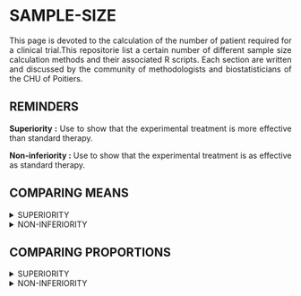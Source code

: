 # SAMPLE-SIZE


<div style="text-align: justify">

<p>This page is devoted to the calculation of the number of patient required for a clinical trial.This repositorie list a certain number of different sample size calculation methods and their associated R scripts. Each section are written and discussed by the community of methodologists and biostatisticians of the CHU of Poitiers.
</p>

## REMINDERS

**Superiority :** Use to show that the experimental treatment is more effective than standard therapy.

**Non-inferiority :** Use to show that the experimental treatment is as effective as standard therapy.


## COMPARING MEANS

<details>
	<summary>SUPERIORITY</summary>
	
	*Code with an exemple: *
	
	<p> *Sample size for a randomised controlled superiority trial in two parallel groups (experimental treatment A versus control treatment B) with balanced randomisation (ratio 1 :1) for a binary endpoint. The average quality of life was 66 points with treatment B compared to 72 points with treatment A. In order to highlight this absolute difference of 6 points, with a standard deviantion of 23, with a two-sided alpha risk of 5% and a power of 80%, the sample size is related to the result of the script bellow :*
	</p>
	
		```{r}
		library(epiR)
		
		epi.sscompc(N = NA, treat = 66, control = 72, 
					sigma = 23, n = NA, power = 0.8, 
					r = 1, design = 1, sided.test = 2, conf.level = 0.95)
		```
	
	**Parameters :**
	
	* treat : mean expected in the experimental group
	* control : mean expected in the control group
	* sigma : standard deviation (commun for both group)
	* n : number of subjects to include (experimental + control), define as NA
	* power : power of the trial
	* r : randomization ratio, number of patients of the experimental group divided by the number of patients of the control group
	* design : estimated design effect
	* sided.test : One-side test (=1), two-side test (=2) 
	*	conf.level : Confidence level (1-α)
	
</details>


<details>
	<summary>NON-INFERIORITY</summary>
	
	<p> *Sample size for a randomised controlled non-inferiority trial in two parallel groups (experimental treatment A versus control treatment B) with balanced randomisation (ratio 1 :1) for a binary endpoint. The average quality of life was 66 points with treatment B.Assuming an absolute non-inferiority margin of 7 points, with a standard deviantion of 23, with a one-sided alpha risk of 5% and a power of 80%, the sample size is related to the result of the script bellow :*
	</p>
	```{r}
	library(epiR)
	
	epi.ssninfc(treat = 66, control = 66, sigma = 23, 
				delta = 7, n = NA, power = 0.8, alpha = 0.05, r = 1)
	```
	
	**Parameters :**
	
	* treat : mean expected in the experimental group
	* control : mean expected in the control group
	* sigma : standard deviation (commun for both group)
	* delta : equivalence limit, which represents the clinically significant difference (>0)
	* n : number of subjects to include (experimental + control), define as NA
	* power : power of the trial
	* alpha : type I error
	* r : randomization ratio, number of patients of the experimental group divided by the number of patients of the control group

</details>	

## COMPARING PROPORTIONS



<details>
	<summary>SUPERIORITY</summary>
	
	*Code with an exemple: *
	
	<p> *Sample size for a randomised controlled superiority trial in two parallel groups (experimental treatment A versus control treatment B) with balanced randomisation (ratio 1 :1) for a binary endpoint. The proportion of patients with an episode of hypertension was 35% with the B treatment compared to 28% with treatment A. In order to highlight this absolute difference of 7%, with a two-sided alpha risk of 5% and a power of 80%, the sample size is related to the result of the script bellow :*
	</p>
	
	```{r}
	library(epiR)
	
	epi.sscohortc(N = NA, irexp1 = 0.35, irexp0 = 0.28, pexp = NA, n = NA, 
				power = 0.80, r = 1, design = 1, sided.test = 2, 
				finite.correction = FALSE, nfractional = FALSE, conf.level = 0.95)
	
	```
	
	**Parameters :**
	
	*	irexp1 : Proportion expected within the experimental group
	*	irexp0 : Proportion expected within the control group
	* n : number of subjects to include (experimental + control), define as NA
	*	power : Power of the trial
	* r : randomization ratio, number of patients of the experimental group divided by the number of patients of the control group
	* design : estimated design effect
	*	sided.test : One-side test (=1), two-side test (=2) 
	*	conf.level : Confidence level (1-α)

</details>


<details>
	<summary>NON-INFERIORITY</summary>
		
	*Code with an exemple :*
	
	<p> *Sample size for a randomised controlled non-inferiority trial in two parallel groups (experimental treatment A versus control treatment B) with balanced randomisation (ratio 1 :1) for a binary endpoint. The proportion of patients with an episode of hypertension was 35% with the B treatment. Assuming an absolute non-inferiority margin of 5%, with a one-sided alpha risk of 5% and a power of 80%, the sample size is related to the result of the script bellow :*
	</p>
	
	```{r}
	epi.ssninfb(treat = 0.35, control = 0.35, delta = 7, 
				n = NA, r = 1, power = 0.8, alpha = 0.05)
	```
	
	**Parameters :**
	
	* treat : proportion expected in the experimental group
	* control : proportion expected in the control group
	* delta : equivalence limit, which represents the clinically significant difference (>0)
	* n : number of subjects to include (experimental + control), define as NA
	* r : randomization ratio, number of patients of the experimental group divided by the number of patients of the control group
	* power : power of the trial
	* alpha : type I error

</details>